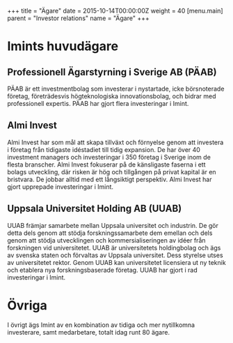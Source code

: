 +++
title = "Ägare"
date = 2015-10-14T00:00:00Z
weight = 40
[menu.main]
parent = "Investor relations"
name = "Ägare"
+++
# Imints huvudägare

## Professionell Ägarstyrning i Sverige AB (PÄAB)  
PÄAB är ett investmentbolag som investerar i nystartade, icke börsnoterade företag, företrädesvis högteknologiska innovationsbolag, och bidrar med professionell expertis. PÄAB har gjort flera investeringar i Imint.

## Almi Invest
Almi Invest har som mål att skapa tillväxt och förnyelse genom att investera i företag från tidigaste idéstadiet till tidig expansion. De har över 40 investment managers och investeringar i 350 företag i Sverige inom de flesta branscher. Almi Invest fokuserar på de känsligaste faserna i ett bolags utveckling, där risken är hög och tillgången på privat kapital är en bristvara. De jobbar alltid med ett långsiktigt perspektiv. Almi Invest har gjort upprepade investeringar i Imint.

## Uppsala Universitet Holding AB (UUAB)
UUAB främjar samarbete mellan Uppsala universitet och industrin. De gör detta dels genom att stödja forskningssamarbete dem emellan och dels genom att stödja utvecklingen och kommersialiseringen av idéer från forskningen vid universitetet. UUAB är universitetets holdingbolag och ägs av svenska staten och förvaltas av Uppsala universitet. Dess styrelse utses av universitetet rektor. Genom UUAB kan universitetet licensiera ut ny teknik och etablera nya forskningsbaserade företag. UUAB har gjort i rad investeringar i Imint.

# Övriga
I övrigt ägs Imint av en kombination av tidiga och mer nytillkomna investerare, samt medarbetare, totalt idag runt 80 ägare.
